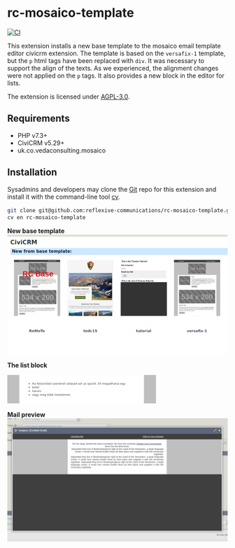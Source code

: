 # rc-mosaico-template

[![CI](https://github.com/reflexive-communications/rc-mosaico-template/actions/workflows/main.yml/badge.svg)](https://github.com/reflexive-communications/rc-mosaico-template/actions/workflows/main.yml)

This extension installs a new base template to the mosaico email template editor civicrm extension. The template is based on the `versafix-1` template, but the `p` html tags have been replaced with `div`. It was necessary to support the align of the texts. As we experienced, the alignment changes were not applied on the `p` tags. It also provides a new block in the editor for lists.

The extension is licensed under [AGPL-3.0](LICENSE.txt).

## Requirements

-   PHP v7.3+
-   CiviCRM v5.29+
-   uk.co.vedaconsulting.mosaico

## Installation

Sysadmins and developers may clone the [Git](https://en.wikipedia.org/wiki/Git) repo for this extension and
install it with the command-line tool [cv](https://github.com/civicrm/cv).

```bash
git clone git@github.com:reflexive-communications/rc-mosaico-template.git
cv en rc-mosaico-template
```

**New base template**
![New base template](./images/base-template.png)

**The list block**

![List block](./assets/edres/listBlock.png)

**Mail preview**
![Mail review](./images/preview.png)
